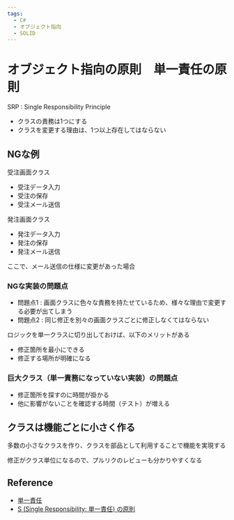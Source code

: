 ```yaml
---
tags:
  - C#
  - オブジェクト指向
  - SOLID
---
```


# オブジェクト指向の原則　単一責任の原則

SRP : Single Responsibility Principle
- クラスの責務は1つにする
- クラスを変更する理由は、1つ以上存在してはならない

## NGな例

受注画面クラス
- 受注データ入力
- 受注の保存
- 受注メール送信

発注画面クラス
- 発注データ入力
- 発注の保存
- 発注メール送信

ここで、メール送信の仕様に変更があった場合

### NGな実装の問題点
- 問題点1 : 画面クラスに色々な責務を持たせているため、様々な理由で変更する必要が出てしまう
- 問題点2 : 同じ修正を別々の画面クラスごとに修正しなくてはならない

ロジックを単一クラスに切り出しておけば、以下のメリットがある
- 修正箇所を最小にできる
- 修正する場所が明確になる

### 巨大クラス（単一責務になっていない実装）の問題点
- 修正箇所を探すのに時間が掛かる
- 他に影響がないことを確認する時間（テスト）が増える

## クラスは機能ごとに小さく作る
多数の小さなクラスを作り、クラスを部品として利用することで機能を実現する

修正がクラス単位になるので、プルリクのレビューも分かりやすくなる

## Reference
- [単一責任](https://learn.microsoft.com/ja-jp/dotnet/architecture/modern-web-apps-azure/architectural-principles#single-responsibilityc)
- [S (Single Responsibility: 単一責任) の原則](https://learn.microsoft.com/ja-jp/archive/msdn-magazine/2014/may/csharp-best-practices-dangers-of-violating-solid-principles-in-csharp#s-single-responsibility-%E5%8D%98%E4%B8%80%E8%B2%AC%E4%BB%BB-%E3%81%AE%E5%8E%9F%E5%89%87)
